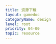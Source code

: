 ```yaml
---
title: 资源下载
layout: gamedoc
categoryName: design
level: root
priority: 04-00
topic: resource
---
```

